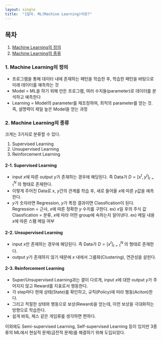 ```yaml
---
layout: single
title:  "1일차. ML(Machine Learning)이란?"
---
```

## 목차

1. [Machine Learning의 정의](#1.-machine-learning의-정의)
2. [Machine Learning의 종류](#2.-machine-learning의-종류)


### 1. Machine Learning의 정의
* 프로그램을 통해 데이터 내에 존재하는 패턴을 학습한 후, 학습한 패턴을 바탕으로 미래 데이터를 예측하는 것
* Model = ML을 하기 위해 만든 프로그램, 여러 수치들(parameter)로 데이터를 분석하고 예측한다
* Learning = Model의 parameter를 재조정하여, 최적의 parameter를 얻는 것. 즉, 설명력이 제일 높은 Model을 얻는 과정

### 2. Machine Learning의 종류
크게는 3가지로 분류할 수 있다.
1. Supervised Learning
2. Unsupervised Learning
3. Reinforcement Learning

#### 2-1. Supervised Learning
* input $x$에 따른 output $y$가 존재하는 경우에 해당된다. 즉 Data가 $D = [ {x}^{t}, {y}^{t} ]_{t=1}^{N}$ 의 형태로 존재한다.
* 이렇게 주어진 Data로 $x$, $y$간의 관계를 학습 후, 새로 들어올 $x$에 따른 $y$값을 예측한다.
* $y$가 숫자라면 Regression, $y$가 특정 결과이면 Classfication이 된다.<br>
  Regression = 근사, $x$에 따른 정확한 $y$ 수치를 구한다. ex) $x$일 후의 주식 값<br>
  Classfication = 분류, $x$에 따라 어떤 group에 속하는지 알아낸다. ex) 메일 내용 $x$에 따른 스팸 메일 여부<br>
#### 2-2. Unsupervised Learning
* input $x$만 존재하는 경우에 해당된다. 즉 Data가 $D = [ {x}^{t}]_{t=1}^{N}$ 의 형태로 존재한다.
* output $y$가 존재하지 않기 때문에 $x$ 내에서 그룹화(Clustering), 연관성을 살핀다.

#### 2-3. Reinforcement Learning
* Super/Unsupervised Learning과는 결이 다르게, input $x$에 대한 output $y$가 주어지지 않고 Reward를 지표로서 행동한다.
* 각 step마다 현재 상태(State)를 확인하고, 규칙(Policy)에 따라 행동(Aciton)한다.
* 그리고 적절한 상태와 행동으로 보상(Reward)을 얻는데, 이런 보상을 극대화하는 방향으로 학습한다.
* 쉽게 바둑, 체스 같은 게임류를 생각하면 편하다.

이외에도 Semi-supervised Learning, Self-supervised Learning 등이 있지만 3종류의 ML에서 현실적 문제(금전적 문제)를 해결하기 위해 도입되었다.

